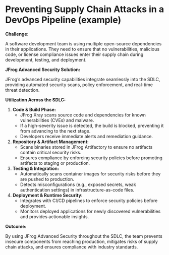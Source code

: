 # Preventing Supply Chain Attacks in a DevOps Pipeline (example)

**Challenge:**

A software development team is using multiple open-source dependencies in their applications. They need to ensure that no vulnerabilities, malicious code, or license compliance issues enter their supply chain during development, testing, and deployment.

**JFrog Advanced Security Solution:**

JFrog’s advanced security capabilities integrate seamlessly into the SDLC, providing automated security scans, policy enforcement, and real-time threat detection.

**Utilization Across the SDLC:**

1. **Code & Build Phase:**
   * JFrog Xray scans source code and dependencies for known vulnerabilities (CVEs) and malware.
   * If a high-severity issue is detected, the build is blocked, preventing it from advancing to the next stage.
   * Developers receive immediate alerts and remediation guidance.
2. **Repository & Artifact Management:**
   * Scans binaries stored in JFrog Artifactory to ensure no artifacts contain critical security risks.
   * Ensures compliance by enforcing security policies before promoting artifacts to staging or production.
3. **Testing & Integration:**
   * Automatically scans container images for security risks before they are pushed to production.
   * Detects misconfigurations (e.g., exposed secrets, weak authentication settings) in infrastructure-as-code files.
4. **Deployment & Runtime Security:**
   * Integrates with CI/CD pipelines to enforce security policies before deployment.
   * Monitors deployed applications for newly discovered vulnerabilities and provides actionable insights.

**Outcome:**

By using JFrog Advanced Security throughout the SDLC, the team prevents insecure components from reaching production, mitigates risks of supply chain attacks, and ensures compliance with industry standards.
